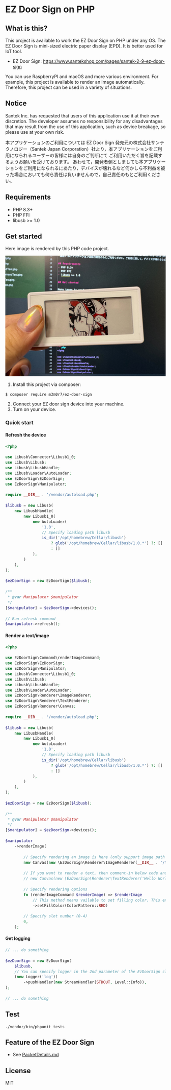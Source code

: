 # EZ Door Sign on PHP
## What is this?

This project is available to work the EZ Door Sign on PHP under any OS.
The EZ Door Sign is mini-sized electric paper display (EPD). It is better used for IoT tool.

- EZ Door Sign: https://www.santekshop.com/pages/santek-2-9-ez-door-sign

You can use RaspberryPI and macOS and more various environment.
For example, this project is available to render an image automatically. Therefore, this project can be used in a variety of situations.

## Notice
Santek Inc. has requested that users of this application use it at their own discretion.
The developer assumes no responsibility for any disadvantages that may result from the use of this application, such as device breakage, so please use at your own risk.

本アプリケーションのご利用については EZ Door Sign 発売元の株式会社サンテクノロジー（Santek Japan Corporation）社より，本アプリケーションをご利用になられるユーザーの皆様には自身のご判断にて ご利用いただく旨を記載するようお願いを受けております。
あわせて，開発者側としましても本アプリケーションをご利用になられるにあたり，デバイスが壊れるなど何かしら不利益を被った場合においても何ら責任は負いませんので，自己責任のもとご利用ください。


## Requirements
- PHP 8.3+
- PHP FFI
- libusb >= 1.0

## Get started

Here image is rendered by this PHP code project.

<img src="./docs/img.jpg" />


1. Install this project via composer:
```
$ composer require m3m0r7/ez-door-sign
```

2. Connect your EZ door sign device into your machine.
3. Turn on your device.

### Quick start

#### Refresh the device

```php
<?php

use Libusb\Connector\Libusb1_0;
use Libusb\Libusb;
use Libusb\LibusbHandle;
use Libusb\Loader\AutoLoader;
use EzDoorSign\EzDoorSign;
use EzDoorSign\Manipulator;

require __DIR__ . '/vendor/autoload.php';

$libusb = new Libusb(
    new LibusbHandle(
        new Libusb1_0(
            new AutoLoader(
                '1.0',
                // Specify loading path libusb
                is_dir('/opt/homebrew/Cellar/libusb')
                    ? glob('/opt/homebrew/Cellar/libusb/1.0.*') ?: []
                    : []
            ),
        )
    ),
);

$ezDoorSign = new EzDoorSign($libusb);

/**
 * @var Manipulator $manipulator
 */
[$manipulator] = $ezDoorSign->devices();

// Run refresh command
$manipulator->refresh();

```

#### Render a text/image



```php
<?php

use EzDoorSign\Command\renderImageCommand;
use EzDoorSign\EzDoorSign;
use EzDoorSign\Manipulator;
use Libusb\Connector\Libusb1_0;
use Libusb\Libusb;
use Libusb\LibusbHandle;
use Libusb\Loader\AutoLoader;
use EzDoorSign\Renderer\ImageRenderer;
use EzDoorSign\Renderer\TextRenderer;
use EzDoorSign\Renderer\Canvas;

require __DIR__ . '/vendor/autoload.php';

$libusb = new Libusb(
    new LibusbHandle(
        new Libusb1_0(
            new AutoLoader(
                '1.0',
                // Specify loading path libusb
                is_dir('/opt/homebrew/Cellar/libusb')
                    ? glob('/opt/homebrew/Cellar/libusb/1.0.*') ?: []
                    : []
            ),
        )
    ),
);

$ezDoorSign = new EzDoorSign($libusb);

/**
 * @var Manipulator $manipulator
 */
[$manipulator] = $ezDoorSign->devices();

$manipulator
    ->renderImage(

        // Specify rendering an image is here (only support image path currently)
        new Canvas(new \EzDoorSign\Renderer\ImageRenderer(__DIR__ . '/tests/example.jpg')),

        // If you want to render a text, then comment-in below code and do comment-out starting with `new Canvas(new \EzDoorSign\Renderer\ImageRenderer(...)),` in above.
        // new Canvas(new \EzDoorSign\Renderer\TextRenderer('Hello World!', '/path/to/your-fornts.ttf'))

        // Specify rendering options
        fn (renderImageCommand $renderImage) => $renderImage
            // This method means vailable to set filling color. This example is using Red color to fill.
            ->setFillColor(ColorPattern::RED)

        // Specify slot number (0-4)
        0,
    );

```

#### Get logging


```php
// ... do something

$ezDoorSign = new EzDoorSign(
    $libusb,
    // You can specify logger in the 2nd parameter of the EzDoorSign class's constructor.
    (new Logger('log'))
        ->pushHandler(new StreamHandler(STDOUT, Level::Info)),
);

// ... do something

```


## Test

```
./vendor/bin/phpunit tests
```

## Feature of the EZ Door Sign
- See [PacketDetails.md](./PacketDetails.md)

## License

MIT
